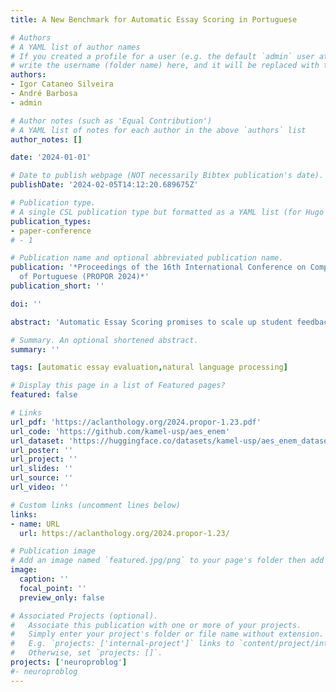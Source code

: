 ```yaml
---
title: A New Benchmark for Automatic Essay Scoring in Portuguese

# Authors
# A YAML list of author names
# If you created a profile for a user (e.g. the default `admin` user at `content/authors/admin/`), 
# write the username (folder name) here, and it will be replaced with their full name and linked to their profile.
authors:
- Igor Cataneo Silveira
- André Barbosa
- admin

# Author notes (such as 'Equal Contribution')
# A YAML list of notes for each author in the above `authors` list
author_notes: []

date: '2024-01-01'

# Date to publish webpage (NOT necessarily Bibtex publication's date).
publishDate: '2024-02-05T14:12:20.689675Z'

# Publication type.
# A single CSL publication type but formatted as a YAML list (for Hugo requirements).
publication_types:
- paper-conference
# - 1

# Publication name and optional abbreviated publication name.
publication: '*Proceedings of the 16th International Conference on Computational Processing
  of Portuguese (PROPOR 2024)*'
publication_short: ''

doi: ''

abstract: 'Automatic Essay Scoring promises to scale up student feedback of written input, considerably improving learning. Resources for Automatic Essay Scoring in Portuguese are however scarce, not publicly available or contain inaccuracies that degrade performance. Moreover, they lack data provenance and a richer  annotation and analysis. In this work we mitigate those issues  by presenting a new benchmark for the task in Brazilian Portuguese. We accomplish that by downloading a collection of publicly available essays from websites that simulate University Entrance Exams, making both processed and raw data available, having a subset of the essays graded by expert annotators to assess the quality and difficulty of the task, and carrying out an extensive empirical analysis of state-of-the-art predictors  considering multiple evaluation criteria.'

# Summary. An optional shortened abstract.
summary: ''

tags: [automatic essay evaluation,natural language processing]

# Display this page in a list of Featured pages?
featured: false

# Links
url_pdf: 'https://aclanthology.org/2024.propor-1.23.pdf'
url_code: 'https://github.com/kamel-usp/aes_enem'
url_dataset: 'https://huggingface.co/datasets/kamel-usp/aes_enem_dataset'
url_poster: ''
url_project: ''
url_slides: ''
url_source: ''
url_video: ''

# Custom links (uncomment lines below)
links:
- name: URL
  url: https://aclanthology.org/2024.propor-1.23/

# Publication image
# Add an image named `featured.jpg/png` to your page's folder then add a caption below.
image:
  caption: ''
  focal_point: ''
  preview_only: false

# Associated Projects (optional).
#   Associate this publication with one or more of your projects.
#   Simply enter your project's folder or file name without extension.
#   E.g. `projects: ['internal-project']` links to `content/project/internal-project/index.md`.
#   Otherwise, set `projects: []`.
projects: ['neuroproblog']
#- neuroproblog
---
```



